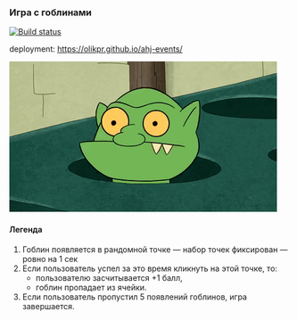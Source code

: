 
### Игра с гоблинами

[![Build status](https://ci.appveyor.com/api/projects/status/xgiulvvxb92yxliy?svg=true)](https://ci.appveyor.com/project/OlikPr/ahj-env)

deployment: https://olikpr.github.io/ahj-events/

![](./src/img/GracefulMiniatureBustard-small.gif)

#### Легенда

1. Гоблин появляется в рандомной точке — набор точек фиксирован — ровно на 1 сек
2. Если пользователь успел за это время кликнуть на этой точке, то:
    * пользователю засчитывается +1 балл,
    * гоблин пропадает из ячейки.
3. Если пользователь пропустил 5 появлений гоблинов, игра завершается.


